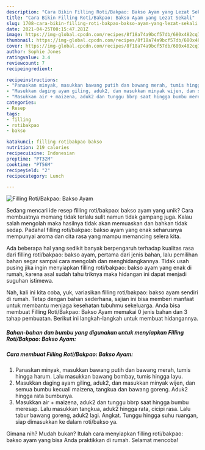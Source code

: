 ```yaml
---
description: "Cara Bikin Filling Roti/Bakpao: Bakso Ayam yang Lezat Sekali"
title: "Cara Bikin Filling Roti/Bakpao: Bakso Ayam yang Lezat Sekali"
slug: 1708-cara-bikin-filling-roti-bakpao-bakso-ayam-yang-lezat-sekali
date: 2021-04-25T00:15:47.281Z
image: https://img-global.cpcdn.com/recipes/8f18a74a9bcf57db/680x482cq70/filling-rotibakpao-bakso-ayam-foto-resep-utama.jpg
thumbnail: https://img-global.cpcdn.com/recipes/8f18a74a9bcf57db/680x482cq70/filling-rotibakpao-bakso-ayam-foto-resep-utama.jpg
cover: https://img-global.cpcdn.com/recipes/8f18a74a9bcf57db/680x482cq70/filling-rotibakpao-bakso-ayam-foto-resep-utama.jpg
author: Sophie Jones
ratingvalue: 3.4
reviewcount: 7
recipeingredient:

recipeinstructions:
- "Panaskan minyak, masukkan bawang putih dan bawang merah, tumis hingga harum. Lalu masukkan bawang bombay, tumis hingga layu."
- "Masukkan daging ayam giling, aduk2, dan masukkan minyak wijen, dan semua bumbu kecuali maizena, tangkua dan bawang goreng. Aduk2 hingga rata bumbunya."
- "Masukkan air + maizena, aduk2 dan tunggu bbrp saat hingga bumbu meresap. Lalu masukkan tangkua, aduk2 hingga rata, cicipi rasa. Lalu tabur bawang goreng, aduk2 lagi. Angkat. Tunggu hingga suhu ruangan, siap dimasukkan ke dalam roti/bakso ya."
categories:
- Resep
tags:
- filling
- rotibakpao
- bakso

katakunci: filling rotibakpao bakso 
nutrition: 219 calories
recipecuisine: Indonesian
preptime: "PT32M"
cooktime: "PT56M"
recipeyield: "2"
recipecategory: Lunch

---
```



![Filling Roti/Bakpao: Bakso Ayam](https://img-global.cpcdn.com/recipes/8f18a74a9bcf57db/680x482cq70/filling-rotibakpao-bakso-ayam-foto-resep-utama.jpg)

Sedang mencari ide resep filling roti/bakpao: bakso ayam yang unik? Cara membuatnya memang tidak terlalu sulit namun tidak gampang juga. Kalau salah mengolah maka hasilnya tidak akan memuaskan dan bahkan tidak sedap. Padahal filling roti/bakpao: bakso ayam yang enak seharusnya mempunyai aroma dan cita rasa yang mampu memancing selera kita.



Ada beberapa hal yang sedikit banyak berpengaruh terhadap kualitas rasa dari filling roti/bakpao: bakso ayam, pertama dari jenis bahan, lalu pemilihan bahan segar sampai cara mengolah dan menghidangkannya. Tidak usah pusing jika ingin menyiapkan filling roti/bakpao: bakso ayam yang enak di rumah, karena asal sudah tahu triknya maka hidangan ini dapat menjadi suguhan istimewa.


Nah, kali ini kita coba, yuk, variasikan filling roti/bakpao: bakso ayam sendiri di rumah. Tetap dengan bahan sederhana, sajian ini bisa memberi manfaat untuk membantu menjaga kesehatan tubuhmu sekeluarga. Anda bisa membuat Filling Roti/Bakpao: Bakso Ayam memakai 0 jenis bahan dan 3 tahap pembuatan. Berikut ini langkah-langkah untuk membuat hidangannya.

<!--inarticleads1-->

##### Bahan-bahan dan bumbu yang digunakan untuk menyiapkan Filling Roti/Bakpao: Bakso Ayam:





<!--inarticleads2-->

##### Cara membuat Filling Roti/Bakpao: Bakso Ayam:

1. Panaskan minyak, masukkan bawang putih dan bawang merah, tumis hingga harum. Lalu masukkan bawang bombay, tumis hingga layu.
1. Masukkan daging ayam giling, aduk2, dan masukkan minyak wijen, dan semua bumbu kecuali maizena, tangkua dan bawang goreng. Aduk2 hingga rata bumbunya.
1. Masukkan air + maizena, aduk2 dan tunggu bbrp saat hingga bumbu meresap. Lalu masukkan tangkua, aduk2 hingga rata, cicipi rasa. Lalu tabur bawang goreng, aduk2 lagi. Angkat. Tunggu hingga suhu ruangan, siap dimasukkan ke dalam roti/bakso ya.




Gimana nih? Mudah bukan? Itulah cara menyiapkan filling roti/bakpao: bakso ayam yang bisa Anda praktikkan di rumah. Selamat mencoba!
